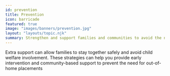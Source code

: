 ```yaml
---
id: prevention
title: Prevention
icon: barricade
featured: true
image: "images/banners/prevention.jpg"
layout: "layouts/topic.njk"
summary: Strengthen and support families and communities to avoid the need for child welfare involvement.
---
```


Extra support can allow families to stay together safely and avoid child welfare involvement. These strategies can help you provide early intervention and community-based support to prevent the need for out-of-home placements